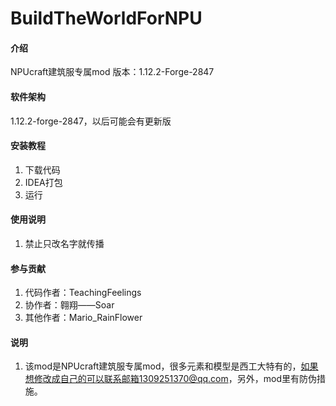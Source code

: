 # BuildTheWorldForNPU

#### 介绍
NPUcraft建筑服专属mod
版本：1.12.2-Forge-2847

#### 软件架构
1.12.2-forge-2847，以后可能会有更新版


#### 安装教程

1.  下载代码
2.  IDEA打包
3.  运行

#### 使用说明

1.  禁止只改名字就传播

#### 参与贡献

1.  代码作者：TeachingFeelings
2.  协作者：翱翔——Soar
3.  其他作者：Mario_RainFlower


#### 说明

1.  该mod是NPUcraft建筑服专属mod，很多元素和模型是西工大特有的，如果想修改成自己的可以联系邮箱1309251370@qq.com，另外，mod里有防伪措施。
